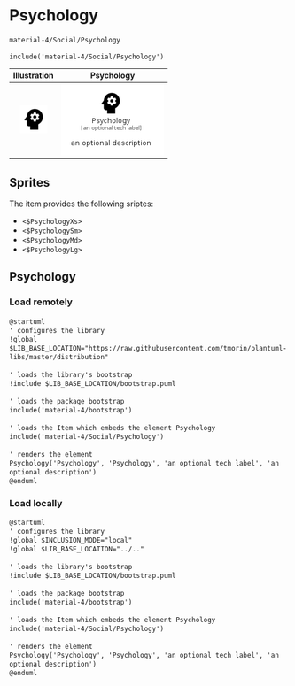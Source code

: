 # Psychology


```text
material-4/Social/Psychology
```

```text
include('material-4/Social/Psychology')
```



| Illustration | Psychology |
| :---: | :---: |
| ![illustration for Illustration](../../material-4/Social/Psychology.png) | ![illustration for Psychology](../../material-4/Social/Psychology.Local.png) |



## Sprites
The item provides the following sriptes:

- `<$PsychologyXs>`
- `<$PsychologySm>`
- `<$PsychologyMd>`
- `<$PsychologyLg>`





## Psychology

### Load remotely
```plantuml
@startuml
' configures the library
!global $LIB_BASE_LOCATION="https://raw.githubusercontent.com/tmorin/plantuml-libs/master/distribution"

' loads the library's bootstrap
!include $LIB_BASE_LOCATION/bootstrap.puml

' loads the package bootstrap
include('material-4/bootstrap')

' loads the Item which embeds the element Psychology
include('material-4/Social/Psychology')

' renders the element
Psychology('Psychology', 'Psychology', 'an optional tech label', 'an optional description')
@enduml
```

### Load locally
```plantuml
@startuml
' configures the library
!global $INCLUSION_MODE="local"
!global $LIB_BASE_LOCATION="../.."

' loads the library's bootstrap
!include $LIB_BASE_LOCATION/bootstrap.puml

' loads the package bootstrap
include('material-4/bootstrap')

' loads the Item which embeds the element Psychology
include('material-4/Social/Psychology')

' renders the element
Psychology('Psychology', 'Psychology', 'an optional tech label', 'an optional description')
@enduml
```

